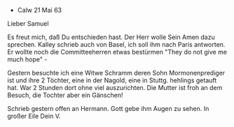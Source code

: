 + Calw 21 Mai 63

Lieber Samuel

Es freut mich, daß Du entschieden hast. Der Herr wolle Sein Amen dazu sprechen. Kalley schrieb auch von Basel, ich soll ihm nach Paris antworten. Er wollte noch die Committeeherren etwas bestürmen "They do not give me much hope" -

Gestern besuchte ich eine Witwe Schramm deren Sohn Mormonenprediger ist und ihre 2 Töchter, eine in der Nagold, eine in Stuttg. hehlings getauft hat. War 2 Stunden dort ohne viel auszurichten. Die Mutter ist froh an dem Besuch, die Tochter aber ein Gänschen!

Schrieb gestern offen an Hermann. Gott gebe ihm Augen zu sehen. 
 In großer Eile
 Dein V.
